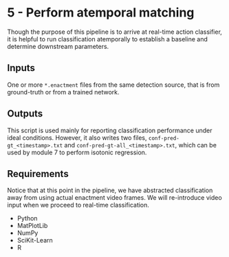 # 5 - Perform atemporal matching

Though the purpose of this pipeline is to arrive at real-time action classifier, it is helpful to run classification atemporally to establish a baseline and determine downstream parameters.

## Inputs

One or more `*.enactment` files from the same detection source, that is from ground-truth or from a trained network.

## Outputs

This script is used mainly for reporting classification performance under ideal conditions. However, it also writes two files, `conf-pred-gt_<timestamp>.txt` and `conf-pred-gt-all_<timestamp>.txt`, which can be used by module 7 to perform isotonic regression.

## Requirements

Notice that at this point in the pipeline, we have abstracted classification away from using actual enactment video frames. We will re-introduce video input when we proceed to real-time classification.
- Python
- MatPlotLib
- NumPy
- SciKit-Learn
- R
